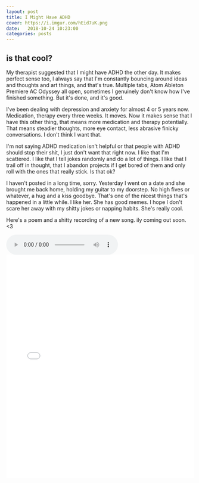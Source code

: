 ```yaml
---
layout: post
title: I Might Have ADHD
cover: https://i.imgur.com/hEid7uK.png
date:   2018-10-24 10:23:00
categories: posts
---
```


## is that cool?

My therapist suggested that I might have ADHD the other day. It makes perfect sense too, I always say that I'm constantly bouncing around ideas and thoughts and art things, and that's true. Multiple tabs, Atom Ableton Premiere AC Odyssey all open, sometimes I genuinely don't know how I've finished something. But it's done, and it's good.

I've been dealing with depression and anxiety for almost 4 or 5 years now. Medication, therapy every three weeks. It moves. Now it makes sense that I have this other thing, that means more medication and therapy potentially. That means steadier thoughts, more eye contact, less abrasive finicky conversations. I don't think I want that.

I'm not saying ADHD medication isn't helpful or that people with ADHD should stop their shit, I just don't want that right now. I like that I'm scattered. I like that I tell jokes randomly and do a lot of things. I like that I trail off in thought, that I abandon projects if I get bored of them and only roll with the ones that really stick. Is that ok?

I haven't posted in a long time, sorry. Yesterday I went on a date and she brought me back home, holding my guitar to my doorstep. No high fives or whatever, a hug and a kiss goodbye. That's one of the nicest things that's happened in a little while. I like her. She has good memes. I hope I don't scare her away with my shitty jokes or napping habits. She's really cool.

Here's a poem and a shitty recording of a new song. ily coming out soon. <3

<audio controls>
  <source src="{{ site.baseurl }}/audio/bargain.mp3" type="audio/mpeg">
Your browser does not support the audio element.
</audio>
<br>

<embed src="{{ site.baseurl }}/media/ayahuasca.pdf" type="application/pdf" width="100%" height="600px" />

